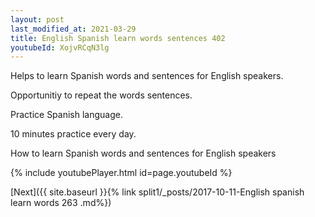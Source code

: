 ```yaml
---
layout: post
last_modified_at: 2021-03-29
title: English Spanish learn words sentences 402 
youtubeId: XojvRCqN3lg
---
```

 
 
Helps to learn Spanish words and sentences for English speakers.

Opportunitiy to repeat the words sentences. 

Practice Spanish language. 
 
10 minutes practice every day. 
 
How to learn Spanish words and sentences for English speakers 
 
{% include youtubePlayer.html id=page.youtubeId %}
 
 
[Next]({{ site.baseurl }}{% link  split1/_posts/2017-10-11-English spanish learn words 263 .md%})
 
